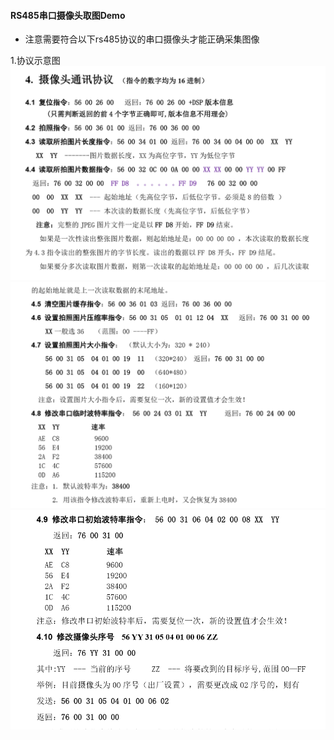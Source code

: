 #### RS485串口摄像头取图Demo

- 注意需要符合以下rs485协议的串口摄像头才能正确采集图像

1.协议示意图
![image](https://github.com/Jeffer-hua/industrial-vision-recognition/blob/master/rs485Camera/protocol_img/1.png)
![image](https://github.com/Jeffer-hua/industrial-vision-recognition/blob/master/rs485Camera/protocol_img/2.png)
![image](https://github.com/Jeffer-hua/industrial-vision-recognition/blob/master/rs485Camera/protocol_img/3.png)
